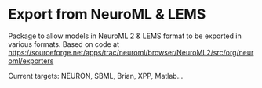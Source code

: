 Export from NeuroML & LEMS
==========================

Package to allow models in NeuroML 2 & LEMS format to be exported in various formats.
Based on code at https://sourceforge.net/apps/trac/neuroml/browser/NeuroML2/src/org/neuroml/exporters

Current targets: NEURON, SBML, Brian, XPP, Matlab...

